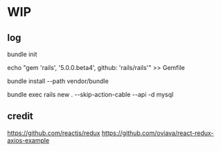 # WIP

## log

bundle init

echo "gem 'rails', '5.0.0.beta4', github: 'rails/rails'" >> Gemfile

bundle install --path vendor/bundle

bundle exec rails new . --skip-action-cable --api -d mysql

## credit

https://github.com/reactjs/redux
https://github.com/oviava/react-redux-axios-example

